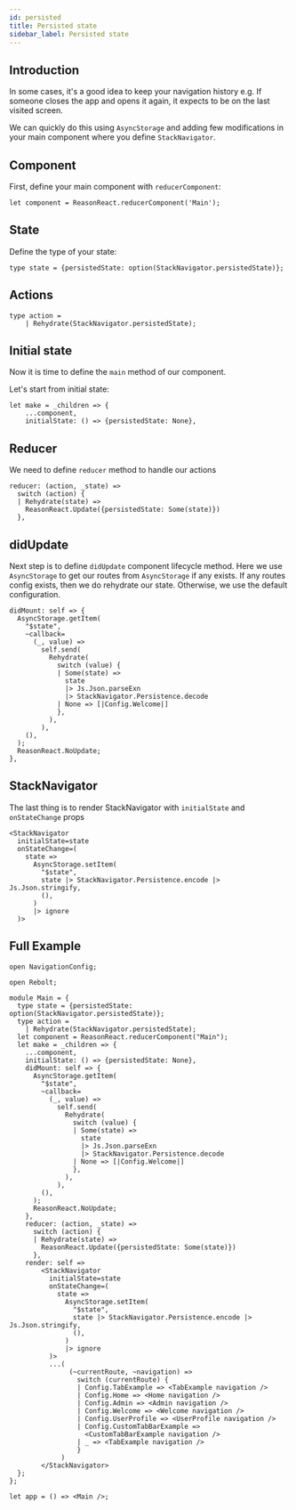 ```yaml
---
id: persisted
title: Persisted state
sidebar_label: Persisted state
---
```


## Introduction

In some cases, it's a good idea to keep your navigation history e.g. If someone closes the app and opens it again, it expects to be on the last visited screen.

We can quickly do this using `AsyncStorage` and adding few modifications in your main component where you define `StackNavigator`.

## Component

First, define your main component with `reducerComponent`:

```reason
let component = ReasonReact.reducerComponent('Main');
```

## State

Define the type of your state:

```reason
type state = {persistedState: option(StackNavigator.persistedState)};
```

## Actions

```reason
type action =
    | Rehydrate(StackNavigator.persistedState);
```

## Initial state

Now it is time to define the `main` method of our component.

Let's start from initial state:

```reason
let make = _children => {
    ...component,
    initialState: () => {persistedState: None},
```

## Reducer

We need to define `reducer` method to handle our actions

```reason
reducer: (action, _state) =>
  switch (action) {
  | Rehydrate(state) =>
    ReasonReact.Update({persistedState: Some(state)})
  },
```

## didUpdate

Next step is to define `didUpdate` component lifecycle method.
Here we use `AsyncStorage` to get our routes from `AsyncStorage` if any exists.
If any routes config exists, then we do rehydrate our state. Otherwise, we use the default configuration.

```reason
didMount: self => {
  AsyncStorage.getItem(
    "$state",
    ~callback=
      (_, value) =>
        self.send(
          Rehydrate(
            switch (value) {
            | Some(state) =>
              state
              |> Js.Json.parseExn
              |> StackNavigator.Persistence.decode
            | None => [|Config.Welcome|]
            },
          ),
        ),
    (),
  );
  ReasonReact.NoUpdate;
},
```

## StackNavigator

The last thing is to render StackNavigator with `initialState` and `onStateChange` props

```reason
<StackNavigator
  initialState=state
  onStateChange=(
    state =>
      AsyncStorage.setItem(
        "$state",
        state |> StackNavigator.Persistence.encode |> Js.Json.stringify,
        (),
      )
      |> ignore
  )>
```

## Full Example

```reason
open NavigationConfig;

open Rebolt;

module Main = {
  type state = {persistedState: option(StackNavigator.persistedState)};
  type action =
    | Rehydrate(StackNavigator.persistedState);
  let component = ReasonReact.reducerComponent("Main");
  let make = _children => {
    ...component,
    initialState: () => {persistedState: None},
    didMount: self => {
      AsyncStorage.getItem(
        "$state",
        ~callback=
          (_, value) =>
            self.send(
              Rehydrate(
                switch (value) {
                | Some(state) =>
                  state
                  |> Js.Json.parseExn
                  |> StackNavigator.Persistence.decode
                | None => [|Config.Welcome|]
                },
              ),
            ),
        (),
      );
      ReasonReact.NoUpdate;
    },
    reducer: (action, _state) =>
      switch (action) {
      | Rehydrate(state) =>
        ReasonReact.Update({persistedState: Some(state)})
      },
    render: self =>
        <StackNavigator
          initialState=state
          onStateChange=(
            state =>
              AsyncStorage.setItem(
                "$state",
                state |> StackNavigator.Persistence.encode |> Js.Json.stringify,
                (),
              )
              |> ignore
          )>
          ...(
               (~currentRoute, ~navigation) =>
                 switch (currentRoute) {
                 | Config.TabExample => <TabExample navigation />
                 | Config.Home => <Home navigation />
                 | Config.Admin => <Admin navigation />
                 | Config.Welcome => <Welcome navigation />
                 | Config.UserProfile => <UserProfile navigation />
                 | Config.CustomTabBarExample =>
                   <CustomTabBarExample navigation />
                 | _ => <TabExample navigation />
                 }
             )
        </StackNavigator>
  };
};

let app = () => <Main />;
```
